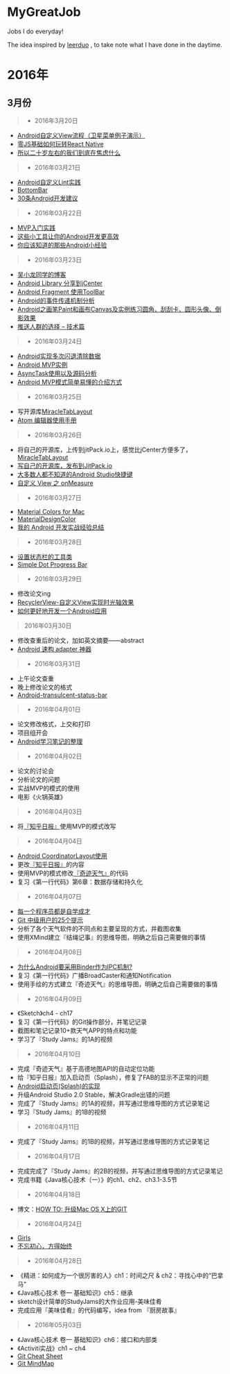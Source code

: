 # MyGreatJob
Jobs I do everyday!

The idea inspired by [leerduo](https://github.com/leerduo) , to take note what I have done in the daytime.

# 2016年
## 3月份
> - 2016年3月20日

- [Android自定义View流程（卫星菜单例子演示）](https://segmentfault.com/a/1190000004627422)
- [零JS基础如何玩转React Native](http://www.jianshu.com/p/598dc63e88be)
- [所以二十岁左右的我们到底在焦虑什么](http://weibo.com/p/1001603955112686017007)

> - 2016年03月21日

- [Android自定义Lint实践](http://tech.meituan.com/android_custom_lint.html)
- [BottomBar](https://github.com/roughike/BottomBar)
- [30条Android开发建议](http://www.jianshu.com/p/717b80ba8bc1)

> - 2016年03月22日

- [MVP入门实践](http://blog.flyou.ren/?p=179)
- [这些小工具让你的Android开发更高效](http://mp.weixin.qq.com/s?__biz=MzA4NTQwNDcyMA==&mid=402858357&idx=1&sn=5dd38f4dcc5d7680e6daf7b3d1105b63#rd)
- [你应该知道的那些Android小经验](http://blog.flyou.ren/?p=http://www.jayfeng.com/2016/03/18/%E4%BD%A0%E5%BA%94%E8%AF%A5%E7%9F%A5%E9%81%93%E7%9A%84%E9%82%A3%E4%BA%9BAndroid%E5%B0%8F%E7%BB%8F%E9%AA%8C/?hmsr=toutiao.io&utm_medium=toutiao.io&utm_source=toutiao.io)


> - 2016年03月23日

- [吴小龙同学的博客](http://wuxiaolong.me/)
- [Android Library 分享到jCenter](http://wuxiaolong.me/2015/11/12/jcenter/)
- [Android Fragment 使用ToolBar](http://wuxiaolong.me/2015/12/21/fragmentToolbar/)
- [Android的事件传递机制分析](http://wuxiaolong.me/2015/12/19/MotionEvent/)
- [Android之画笔Paint和画布Canvas及实例练习圆角、刮刮卡、圆形头像、倒影效果](http://wuxiaolong.me/2015/12/06/PaintCanvas/)
- [推送人群的选择 – 技术篇](http://blog.jpush.cn/push_audience_tech/)

> - 2016年03月24日

- [Android实现多次闪退清除数据](http://sixwolf.net/blog/2016/03/22/Android%E5%AE%9E%E7%8E%B0%E5%A4%9A%E6%AC%A1%E9%97%AA%E9%80%80%E6%B8%85%E9%99%A4%E6%95%B0%E6%8D%AE/)
- [Android MVP实例](http://wuxiaolong.me/2015/09/23/AndroidMVPSample/)
- [AsyncTask使用以及源码分析](http://blog.csdn.net/ljd2038/article/details/50931698)
- [Android MVP模式简单易懂的介绍方式](http://zhuanlan.zhihu.com/kaede/20312610)


> - 2016年03月25日

- 写开源库[MiracleTabLayout](https://github.com/MiracleWong/MiracleTabLayout)
- [Atom 编辑器使用手册](http://flight-manual.atom.io/)

> - 2016年03月26日

- 将自己的开源库，上传到jitPack.io上，感觉比jCenter方便多了，[MiracleTabLayout](https://github.com/MiracleWong/MiracleTabLayout)
- [写自己的开源库，发布到JitPack.io](http://icodeyou.com/2015/12/23/2015-12-23-AndroidLibraryJitPack/)
- [大多数人都不知道的Android Studio快捷键](http://icodeyou.com/2015/12/13/2015-12-13-AndroidStudioShortCuts/)
- [自定义 View 之 onMeasure](http://icodeyou.com/2015/10/22/2015-10-22-ViewMeasure/)

> - 2016年03月27日

- [Material Colors for Mac](https://github.com/romannurik/MaterialColorsApp)
- [MaterialDesignColor](https://github.com/zzhoujay/MaterialDesignColor)
- [我的 Android 开发实战经验总结](http://www.jianshu.com/p/4f152bc8f4f3)

> - 2016年03月28日

- [设置状态栏的工具类](https://github.com/laobie/StatusBarUtil)
- [Simple Dot Progress Bar](https://github.com/silvestrpredko/DotProgressBarExample)

> - 2016年03月29日

 - 修改论文ing
 - [RecyclerView-自定义View实现时光轴效果](http://chenfuduo.me/2016/03/29/RecyclerView-%E8%87%AA%E5%AE%9A%E4%B9%89View%E5%AE%9E%E7%8E%B0%E6%97%B6%E5%85%89%E8%BD%B4%E6%95%88%E6%9E%9C/)
 - [如何更好地开发一个Android应用](http://android.jobbole.com/82637/)

> 2016年03月30日

- 修改查重后的论文，加如英文摘要——abstract
- [Android 速构 adapter 神器](http://gold.xitu.io/entry/56fa0d5b71cfe4005c991e2e)

> - 2016年03月31日

- 上午论文查重
- 晚上修改论文的格式
- [Android-transulcent-status-bar](http://niorgai.github.io/2016/03/20/Android-transulcent-status-bar/)


> - 2016年04月01日

- 论文修改格式，上交和打印
- 项目组开会
- [Android学习笔记的整理](https://github.com/yanbin92/AndoridLearningNote)

> - 2016年04月02日

- 论文的讨论会
- 分析论文的问题
- 实战MVP的模式的使用
- 电影《火锅英雄》

> - 2016年04月03日

- 将[『知乎日报』](https://github.com/MiracleWong/MWZhiHuDaily)使用MVP的模式改写


> - 2016年04月04日

- [Android CoordinatorLayout使用](http://blog.csdn.net/xyz_lmn/article/details/48055919)
- 更改[『知乎日报』](https://github.com/MiracleWong/MWZhiHuDaily)的内容
- 使用MVP的模式修改[『奇迹天气』](https://github.com/MiracleWong/MWWeather)的代码
- 复习《第一行代码》第6章：数据存储和持久化

> - 2016年04月07日

- [每一个程序员都是自学成才](http://www.codeceo.com/article/every-programmer-self-taught.html)
- [Git 中级用户的25个提示](http://www.imooc.com/article/1405)
- 分析了各个天气软件的不同点和主要呈现的方式，并截图收集
- 使用XMind建立『结绳记事』的思维导图，明确之后自己需要做的事情

> - 2016年04月08日

- [为什么Android要采用Binder作为IPC机制?](https://www.zhihu.com/question/39440766/answer/89210950)
- 复习《第一行代码》广播BroadCaster和通知Notification
- 使用手绘的方式建立『奇迹天气』的思维导图，明确之后自己需要做的事情

> - 2016年04月09日

- 《Sketch》ch4 - ch17
- 复习《第一行代码》的Git操作部分，并笔记记录
- 截图和笔记记录10+款天气APP的特点和功能
- 学习了『Study Jams』的1A的视频


> - 2016年04月10日

- 完成『奇迹天气』基于高德地图API的自动定位功能
- 给『知乎日报』加入启动页（Splash），修复了FAB的显示不正常的问题
- [Android启动页(Splash)的实现](http://laobie.github.io/android/2015/11/18/android-splash.html)
- 升级Android Studio 2.0 Stable，解决Gradle出错的问题
- 完成了『Study Jams』的1A的视频，并写通过思维导图的方式记录笔记
- 学习『Study Jams』的1B的视频

> - 2016年04月11日

- 完成了『Study Jams』的1B的视频，并写通过思维导图的方式记录笔记

> - 2016年04月17日

- 完成完成了『Study Jams』的2B的视频，并写通过思维导图的方式记录笔记
- 完成书籍《Java核心技术（一）》的ch1、ch2、ch3.1-3.5节

> - 2016年04月18日

- 博文：[HOW TO: 升级Mac OS X上的GIT](http://jeeker.net/article/how-to-upgrade-git-on-mac-os/)


> - 2016年04月24日

- [Girls](https://github.com/flyou/Girls.git)
- [不忘初心，方得始终](http://wuxiaolong.me/2016/04/05/zhuangbi/)

> - 2016年04月28日

- 《精进：如何成为一个很厉害的人》ch1：时间之尺 & ch2：寻找心中的“巴拿马”
- 《Java核心技术 卷一 基础知识》ch5：继承
- sketch设计简单的StudyJams的大作业应用-美味佳肴
- 完成应用『美味佳肴』的代码编写，idea from 『厨房故事』

> - 2016年05月03日

- 《Java核心技术 卷一 基础知识》ch6：接口和内部类
- 《Activiti实战》ch1 ~ ch4
- [Git Cheat Sheet](http://www.alexkras.com/getting-started-with-git/)
- [Git MindMap](http://www.alexkras.com/git-mind-map/)
